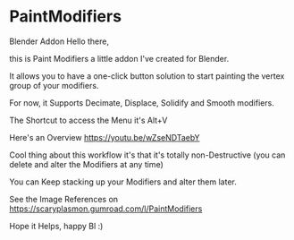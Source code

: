 # PaintModifiers
Blender Addon
Hello there, 

this is Paint Modifiers a little addon I've created for Blender. 

It allows you to have a one-click button solution to start painting the vertex group of your modifiers. 

For now, it Supports Decimate, Displace, Solidify and Smooth modifiers.

The Shortcut to access the Menu it's Alt+V

Here's an Overview https://youtu.be/wZseNDTaebY

Cool thing about this workflow it's that it's totally non-Destructive (you can delete and alter the Modifiers at any time)

You can Keep stacking up your Modifiers and alter them later.

See the Image References on https://scaryplasmon.gumroad.com/l/PaintModifiers

Hope it Helps, happy Bl :)
